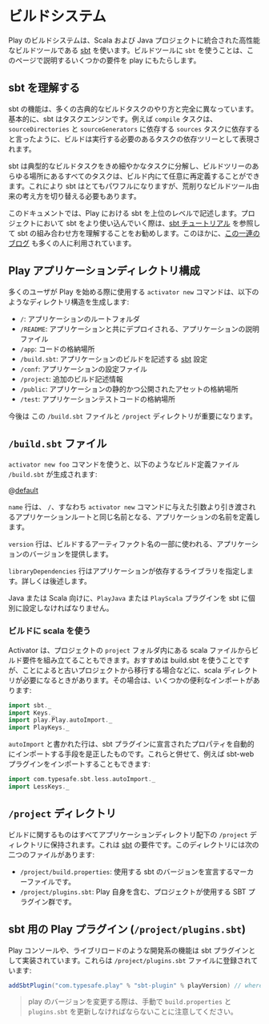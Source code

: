 <!--- Copyright (C) 2009-2015 Typesafe Inc. <http://www.typesafe.com> -->
<!--
# The Build System
-->
# ビルドシステム

<!--
The Play build system uses [sbt](http://www.scala-sbt.org/), a high-performance integrated build for Scala and Java projects.  Using `sbt` as our build tool brings certain requirements to play which are explained on this page.
-->
Play のビルドシステムは、Scala および Java プロジェクトに統合された高性能なビルドツールである [sbt](http://www.scala-sbt.org/) を使います。ビルドツールに `sbt` を使うことは、このページで説明するいくつかの要件を play にもたらします。

<!--
## Understanding sbt
--> 
## sbt を理解する

<!--
sbt functions quite differently to the way many traditional build tasks.  Fundamentally, sbt is a task engine.  Your build is represented as a tree of task dependencies that need to be executed, for example, the `compile` task depends on the `sources` task, which depends on the `sourceDirectories` task and the `sourceGenerators` task, and so on.
-->
sbt の機能は、多くの古典的なビルドタスクのやり方と完全に異なっています。基本的に、sbt はタスクエンジンです。例えば `compile` タスクは、`sourceDirectories` と `sourceGenerators` に依存する `sources` タスクに依存すると言ったように、ビルドは実行する必要のあるタスクの依存ツリーとして表現されます。

<!--
sbt breaks typical build executions up into very fine grained tasks, and any task at any point in the tree can be arbitrarily redefined in your build.  This makes sbt very powerful, but also requires a shift in thinking if you've come from other build tools that break your build up into very coarsely grained tasks.
-->
sbt は典型的なビルドタスクをきめ細やかなタスクに分解し、ビルドツリーのあらゆる場所にあるすべてのタスクは、ビルド内にて任意に再定義することができます。これにより sbt はとてもパワフルになりますが、荒削りなビルドツール由来の考え方を切り替える必要もあります。

<!--
The documentation here describes Play's usage of sbt at a very high level.  As you start to use sbt more in your project, it is recommended that you follow the [sbt tutorial](http://www.scala-sbt.org/0.13/tutorial/index.html) to get an understanding for how sbt fits together.  Another resource that many people have found useful is [this series of blog posts](https://jazzy.id.au/2015/03/03/sbt-task-engine.html).
-->
このドキュメントでは、Play における sbt を上位のレベルで記述します。プロジェクトにおいて sbt をより使い込んでいく際は、[sbt チュートリアル](http://www.scala-sbt.org/0.13/docs/ja/Getting-Started.html) を参照して sbt の組み合わせ方を理解することをお勧めします。このほかに、[この一連のブログ](https://jazzy.id.au/2015/03/03/sbt-task-engine.html) も多くの人に利用されています。

<!--
## Play application directory structure
-->
## Play アプリケーションディレクトリ構成

<!--
Most people get started with Play using the `activator new` command which produces a directory structure like this:
-->
多くのユーザが Play を始める際に使用する `activator new` コマンドは、以下のようなディレクトリ構造を生成します:

<!--
- `/`: The root folder of your application
- `/README`: A text file describing your application that will get deployed with it.
- `/app`: Where your application code will be stored.
- `/build.sbt`: The [sbt](http://www.scala-sbt.org/) settings that describe building your application.
- `/conf`: Configuration files for your application
- `/project`: Further build description information
- `/public`: Where static, public assets for your application are stored.
- `/test`: Where your application's test code will be stored.
-->
- `/`: アプリケーションのルートフォルダ
- `/README`: アプリケーションと共にデプロイされる、アプリケーションの説明ファイル
- `/app`: コードの格納場所
- `/build.sbt`: アプリケーションのビルドを記述する [sbt](http://www.scala-sbt.org/) 設定
- `/conf`: アプリケーションの設定ファイル
- `/project`: 追加のビルド記述情報
- `/public`: アプリケーションの静的かつ公開されたアセットの格納場所
- `/test`: アプリケーションテストコードの格納場所

<!--
For now, we are going to concern ourselves with the `/build.sbt` file and the `/project` directory.
-->
今後は この `/build.sbt` ファイルと `/project` ディレクトリが重要になります。

<!--
## The `/build.sbt` file.
-->
## `/build.sbt` ファイル

<!--
When you use the `activator new foo` command, the build description file, `/build.sbt`, will be generated like this:
-->
`activator new foo` コマンドを使うと、以下のようなビルド定義ファイル `/build.sbt` が生成されます:

@[default](code/build.sbt)

<!--
The `name` line defines the name of your application and it will be the same as the name of your application's root directory, `/`, which is derived from the argument that you gave to the `activator new` command.
-->
`name` 行は、 `/`、すなわち `activator new` コマンドに与えた引数より引き渡されるアプリケーションルートと同じ名前となる、アプリケーションの名前を定義します。

<!--
The `version` line provides  the version of your application which is used as part of the name for the artifacts your build will produce.
-->
`version` 行は、ビルドするアーティファクト名の一部に使われる、アプリケーションのバージョンを提供します。

<!--
The `libraryDependencies` line specifies the libraries that your application depends on. More on this below.
-->
`libraryDependencies` 行はアプリケーションが依存するライブラリを指定します。詳しくは後述します。

<!--
You should use the `PlayJava` or `PlayScala` plugin to configure sbt for Java or Scala respectively.
-->
Java または Scala 向けに、`PlayJava` または `PlayScala` プラグインを sbt に個別に設定しなければなりません。

<!--
### Using scala for building
-->
### ビルドに scala を使う

<!--
Activator is also able to construct the build requirements from scala files inside your project's `project` folder. The recommended practice is to use `build.sbt` but there are times when using scala directly is required. If you find yourself, perhaps because you're migrating an older project, then here are a few useful imports:
-->
Activator は、プロジェクトの `project` フォルダ内にある scala ファイルからビルド要件を組み立てることもできます。おすすめは build.sbt を使うことですが、ことによると古いプロジェクトから移行する場合などに、scala ディレクトリが必要になるときがあります。その場合は、いくつかの便利なインポートがあります:

```scala
import sbt._
import Keys._
import play.Play.autoImport._
import PlayKeys._
```

<!--
The line indicating `autoImport` is the correct means of importing an sbt plugin's automatically declared properties. Along the same lines, if you're importing an sbt-web plugin then you might well:
-->
`autoImport` と書かれた行は、sbt プラグインに宣言されたプロパティを自動的にインポートする手段を是正したものです。これらと併せて、例えば sbt-web プラグインをインポートすることもできます:

```scala
import com.typesafe.sbt.less.autoImport._
import LessKeys._
```

<!--
## The `/project` directory
-->
## `/project` ディレクトリ

<!--
Everything related to building your project is kept in the `/project` directory underneath your application directory.  This is an [sbt](http://www.scala-sbt.org/) requirement. Inside that directory, there are two files:
-->
ビルドに関するものはすべてアプリケーションディレクトリ配下の `/project` ディレクトリに保持されます。これは [sbt](http://www.scala-sbt.org/) の要件です。このディレクトリには次の二つのファイルがあります:

<!--
- `/project/build.properties`: This is a marker file that declares the sbt version used.
- `/project/plugins.sbt`: SBT plugins used by the project build including Play itself.
-->
- `/project/build.properties`: 使用する sbt のバージョンを宣言するマーカーファイルです。
- `/project/plugins.sbt`: Play 自身を含む、プロジェクトが使用する SBT プラグイン群です。

<!--
## Play plugin for sbt (`/project/plugins.sbt`)
-->
## sbt 用の Play プラグイン (`/project/plugins.sbt`)

<!--
The Play console and all of its development features like live reloading are implemented via an sbt plugin.  It is registered in the `/project/plugins.sbt` file:
-->
Play コンソールや、ライブリロードのような開発系の機能は sbt プラグインとして実装されています。これらは `/project/plugins.sbt` ファイルに登録されています:

```scala
addSbtPlugin("com.typesafe.play" % "sbt-plugin" % playVersion) // where version is the current Play version, i.e. "%PLAY_VERSION%"
```
<!--
> Note that `build.properties` and `plugins.sbt` must be manually updated when you are changing the play version.
-->
> play のバージョンを変更する際は、手動で `build.properties` と `plugins.sbt` を更新しなければならないことに注意してください。
